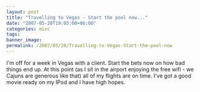 ```yaml
---
layout: post
title: "Travelling to Vegas - Start the pool now..."
date: "2007-05-20T19:05:00+06:00"
categories: misc 
tags: 
banner_image: 
permalink: /2007/05/20/Travelling-to-Vegas-Start-the-pool-now
---
```


I'm off for a week in Vegas with a client. Start the bets now on how bad things end up. At this point (as I sit in the airport enjoying the free wifi - we Cajuns are generous like that) all of my flights are on time. I've got a good movie ready on my IPod and I have high hopes.